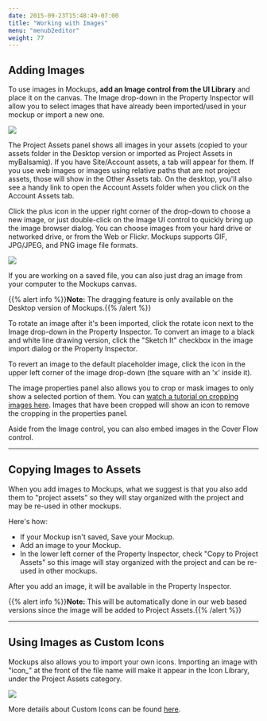 ```yaml
---
date: 2015-09-23T15:48:49-07:00
title: "Working with Images"
menu: "menub2editor"
weight: 77
---
```


## Adding Images

To use images in Mockups, **add an Image control from the UI Library** and place it on the canvas. The Image drop-down in the Property Inspector will allow you to select images that have already been imported/used in your mockup or import a new one.

![](http://media.balsamiq.com/img/support/docs/m4d/help_importimage.png)

The Project Assets panel shows all images in your assets (copied to your assets folder in the Desktop version or imported as Project Assets in myBalsamiq). If you have Site/Account assets, a tab will appear for them. If you use web images or images using relative paths that are not project assets, those will show in the Other Assets tab. On the desktop, you'll also see a handy link to open the Account Assets folder when you click on the Account Assets tab.

Click the plus icon in the upper right corner of the drop-down to choose a new image, or just double-click on the Image UI control to quickly bring up the image browser dialog. You can choose images from your hard drive or networked drive, or from the Web or Flickr. Mockups supports GIF, JPG/JPEG, and PNG image file formats.

![](http://media.balsamiq.com/img/support/docs/m4d/tutproj_copytoprojectassets.png)

If you are working on a saved file, you can also just drag an image from your computer to the Mockups canvas.

{{% alert info %}}**Note:** The dragging feature is only available on the Desktop version of Mockups.{{% /alert %}}

To rotate an image after it's been imported, click the rotate icon next to the Image drop-down in the Property Inspector. To convert an image to a black and white line drawing version, click the "Sketch It" checkbox in the image import dialog or the Property Inspector.

To revert an image to the default placeholder image, click the icon in the upper left corner of the image drop-down (the square with an 'x' inside it).

The image properties panel also allows you to crop or mask images to only show a selected portion of them. You can [watch a tutorial on cropping images here](https://support.balsamiq.com/tutorials/croptool/). Images that have been cropped will show an icon to remove the cropping in the properties panel.

Aside from the Image control, you can also embed images in the Cover Flow control.

* * *

## Copying Images to Assets

When you add images to Mockups, what we suggest is that you also add them to "project assets" so they will stay organized with the project and may be re-used in other mockups.

Here's how:

*   If your Mockup isn't saved, Save your Mockup.
*   Add an image to your Mockup.
*   In the lower left corner of the Property Inspector, check "Copy to Project Assets" so this image will stay organized with the project and can be re-used in other mockups.

After you add an image, it will be available in the Property Inspector.

{{% alert info %}}**Note:** This will be automatically done in our web based versions since the image will be added to Project Assets.{{% /alert %}}

* * *

## Using Images as Custom Icons

Mockups also allows you to import your own icons. Importing an image with "icon_" at the front of the file name will make it appear in the Icon Library, under the Project Assets category.

![](http://media.balsamiq.com/img/support/docs/m4d/help_customiconlibrary.png)

More details about Custom Icons can be found [here](/icons/#adding-your-own-custom-icons).
